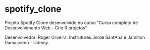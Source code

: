 # spotify_clone


Projeto Spotify Clone desenvolvido no curso "Curso completo de Desenvolvimento Web - Crie 6 projetos"

Desenvolvedor: Roger Oliveira.
Instrutures:Jorde SantAna e Jamilton Damasceno - Udemy.

